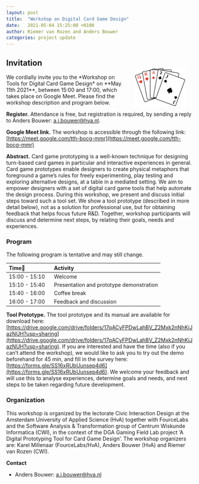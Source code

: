 ```yaml
---
layout: post
title:  "Workshop on Digital Card Game Design"
date:   2021-05-04 15:25:00 +0100
author: Riemer van Rozen and Anders Bouwer
categories: project update
---
```


## Invitation
<img src="/assets/cards_logo.png" style="float: right; width: 140px; margin-left: 20px; margin-right: 20px; margin-top: -20px;" />
We cordially invite you to the *Workshop on Tools for Digital Card Game Design* on **May 11th 2021**, between 15:00 and 17:00, which takes place on Google Meet.
Please find the workshop description and program below.

**Register.**
Attendance is free, but registration is required, by sending a reply to Anders Bouwer: [a.j.bouwer@hva.nl](a.j.bouwer@hva.nl).

**Google Meet link.**
The workshop is accessible through the following link: [https://meet.google.com/tth-bocg-mmr](https://meet.google.com/tth-bocg-mmr)

**Abstract.**
Card game prototyping is a well-known technique for designing turn-based card games in particular and interactive experiences in general.
Card game prototypes enable designers to create physical metaphors that foreground a game’s rules for freely experimenting, play testing and exploring alternative designs, at a table in a mediated setting.
We aim to empower designers with a set of digital card game tools that help automate the design process.
During this workshop, we present and discuss initial steps toward such a tool set.
We show a tool prototype (described in more detail below), not as a solution for professional use, but for obtaining feedback that helps focus future R&D. Together, workshop participants will discuss and determine next steps, by relating their goals, needs and experiences.

### Program
The following program is tentative and may still change.

| Time                 | Activity                                  |
|:---------------------|:------------------------------------------|
| 15:00 - 15:10   | Welcome                                        |
| 15:10 - 15:40   | Presentation and prototype demonstration       |
| 15:40 - 16:00   | Coffee break                                   |
| 16:00 - 17:00   | Feedback and discussion                        |

**Tool Prototype.**
The tool prototype and its manual are available for download here: [https://drive.google.com/drive/folders/17qACyFPDwLahBV_Z2Mxk2nNhKiJazNUH?usp=sharing](https://drive.google.com/drive/folders/17qACyFPDwLahBV_Z2Mxk2nNhKiJazNUH?usp=sharing).
If you are interested and have the time (also if you can’t attend the workshop), we would like to ask you to try out the demo beforehand for 45 min, and fill in the survey here:
[https://forms.gle/SS16xRUbUunsep4d6](https://forms.gle/SS16xRUbUunsep4d6).
We welcome your feedback and will use this to analyse experiences, determine goals and needs, and next steps to be taken regarding future development.

### Organization
This workshop is organized by the lectorate Civic Interaction Design at the Amsterdam University of Applied Science (HvA) together with FourceLabs and the Software Analysis & Transformation group of Centrum Wiskunde Informatica (CWI), in the context of the DGA Gaming Field Lab project ‘A Digital Prototyping Tool for Card Game Design’.
The workshop organizers are: Karel Millenaar (FourceLabs/HvA), Anders Bouwer (HvA) and Riemer van Rozen (CWI).

**Contact**
* Anders Bouwer: [a.j.bouwer@hva.nl](a.j.bouwer@hva.nl)